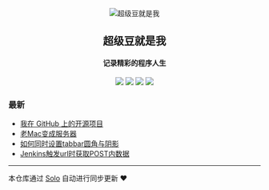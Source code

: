 <p align="center"><img alt="超级豆就是我" src="https://static.b3log.org/images/brand/solo-32.png"></p><h2 align="center">
超级豆就是我
</h2>

<h4 align="center">记录精彩的程序人生</h4>
<p align="center"><a title="超级豆就是我" target="_blank" href="https://github.com/ofEver/solo-blog"><img src="https://img.shields.io/github/last-commit/ofEver/solo-blog.svg?style=flat-square&color=FF9900"></a>
<a title="GitHub repo size in bytes" target="_blank" href="https://github.com/ofEver/solo-blog"><img src="https://img.shields.io/github/repo-size/ofEver/solo-blog.svg?style=flat-square"></a>
<a title="Solo Version" target="_blank" href="https://github.com/b3log/solo/releases"><img src="https://img.shields.io/badge/solo-3.6.6-f1e05a.svg?style=flat-square&color=blueviolet"></a>
<a title="Hits" target="_blank" href="https://github.com/b3log/hits"><img src="https://hits.b3log.org/ofEver/solo-blog.svg"></a></p>

### 最新

* [我在 GitHub 上的开源项目](http://blog.gofancy.top/my-github-repos)
* [老Mac变成服务器](http://blog.gofancy.top/articles/2019/09/07/1567824277235.html)
* [如何同时设置tabbar圆角与阴影](http://blog.gofancy.top/articles/2019/09/03/1567475802208.html)
* [Jenkins触发url时获取POST内数据](http://blog.gofancy.top/articles/2019/08/30/1567137140452.html)



---

本仓库通过 [Solo](https://github.com/b3log/solo) 自动进行同步更新 ❤️ 